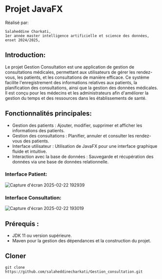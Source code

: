 # Projet JavaFX
Réalisé par:
```
Salaheddine Charkati,
1er année master intelligence artificielle et science des données,
enset 2024/2025,
```
## Introduction:
Le projet Gestion Consultation est une application de gestion de consultations médicales, permettant aux utilisateurs de gérer les rendez-vous, les patients, et les consultations de manière efficace. Ce système facilite l'enregistrement des informations relatives aux patients, la planification des consultations, ainsi que la gestion des données médicales. Il est conçu pour les médecins et les administrateurs afin d'améliorer la gestion du temps et des ressources dans les établissements de santé.
## Fonctionnalités principales:
* Gestion des patients : Ajouter, modifier, supprimer et afficher les informations des patients.
* Gestion des consultations : Planifier, annuler et consulter les rendez-vous des patients.
* Interface utilisateur : Utilisation de JavaFX pour une interface graphique fluide et intuitive.
* Interaction avec la base de données : Sauvegarde et récupération des données via une base de données relationnelle.
### Interface Patient:
![Capture d'écran 2025-02-22 192939](https://github.com/user-attachments/assets/45972362-43ca-442e-a7ae-dcbc53f036de)
### Interface Consultation:
![Capture d'écran 2025-02-22 193019](https://github.com/user-attachments/assets/fdcff2a1-459f-4438-ab33-1d50e3147a83)
## Prérequis :
* JDK 11 ou version supérieure.
* Maven pour la gestion des dépendances et la construction du projet.
## Cloner
```
git clone https://github.com/salaheddinecharkati/Gestion_consultation.git

```
